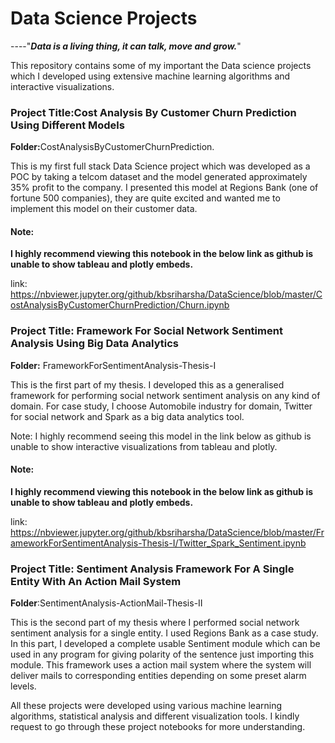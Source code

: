 # Data Science Projects

----"<b><i>Data is a living thing, it can talk, move and grow.</i></b>"

This repository contains some of my important the Data science projects which I developed using extensive machine learning algorithms and interactive visualizations. 

<h3> Project Title:Cost Analysis By Customer Churn Prediction Using Different Models</h3>

<b>Folder:</b>CostAnalysisByCustomerChurnPrediction.

This is my first full stack Data Science project which was developed as a POC by taking a telcom dataset and the model generated approximately 35% profit to the company. I presented this model at Regions Bank (one of fortune 500 companies), they are quite excited and wanted me to implement this model on their customer data.

<h4><b>Note:</b></h4> 
<b>I highly recommend viewing this notebook in the below link as github is unable to show tableau and plotly embeds.</b>

link: <a href = "https://nbviewer.jupyter.org/github/kbsriharsha/DataScience/blob/master/CostAnalysisByCustomerChurnPrediction/Churn.ipynb">https://nbviewer.jupyter.org/github/kbsriharsha/DataScience/blob/master/CostAnalysisByCustomerChurnPrediction/Churn.ipynb</a> 

<h3> Project Title: Framework For Social Network Sentiment Analysis Using Big Data Analytics</h3>

<b>Folder:</b> FrameworkForSentimentAnalysis-Thesis-I

This is the first part of my thesis. I developed this as a generalised framework for performing social network sentiment analysis on any kind of domain. For case study, I choose Automobile industry for domain, Twitter for social network and Spark as a big data analytics tool.

Note: I highly recommend seeing this model in the link below as github is unable to show interactive visualizations from tableau and plotly.

<h4><b>Note:</b></h4> 
<b>I highly recommend viewing this notebook in the below link as github is unable to show tableau and plotly embeds.</b>

link: <a href = "https://nbviewer.jupyter.org/github/kbsriharsha/DataScience/blob/master/FrameworkForSentimentAnalysis-Thesis-I/Twitter_Spark_Sentiment.ipynb">https://nbviewer.jupyter.org/github/kbsriharsha/DataScience/blob/master/FrameworkForSentimentAnalysis-Thesis-I/Twitter_Spark_Sentiment.ipynb</a> 

<h3>Project Title: Sentiment Analysis Framework For A Single Entity With An Action Mail System</h3>

<b>Folder</b>:SentimentAnalysis-ActionMail-Thesis-II

This is the second part of my thesis where I performed social network sentiment analysis for a single entity. I used Regions Bank as a case study. In this part, I developed a complete usable Sentiment module which can be used in any program for giving polarity of the sentence just importing this module. This framework uses a action mail system where the system will deliver mails to corresponding entities depending on some preset alarm levels.

All these projects were developed using various machine learning algorithms, statistical analysis and different visualization tools. I kindly request to go through these project notebooks for more understanding. 

